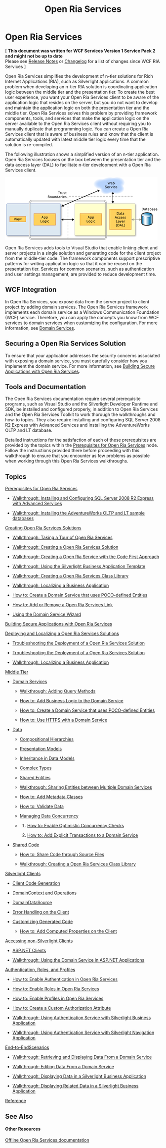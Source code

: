 ﻿---
title: Open Ria Services
TOCTitle: Open Ria Services
ms:assetid: 3e32ac52-9d4f-4a5e-9a98-05cc0348bf17
ms:mtpsurl: https://msdn.microsoft.com/en-us/library/Ee707344(v=VS.91)
ms:contentKeyID: 27195652
ms.date: 08/19/2013
mtps_version: v=VS.91
---

# Open Ria Services

\[ **This document was written for WCF Services Version 1 Service Pack 2 and might not be up to date** <br />
Please see [Release Notes](https://github.com/OpenRIAServices/OpenRiaServices/releases) or [Changelog](https://github.com/OpenRIAServices/OpenRiaServices/blob/main/Changelog.md) for a list of changes since WCF RIA Services \]

Open Ria Services simplifies the development of n-tier solutions for Rich Internet Applications (RIA), such as Silverlight applications. A common problem when developing an n-tier RIA solution is coordinating application logic between the middle tier and the presentation tier. To create the best user experience, you want your Open Ria Services client to be aware of the application logic that resides on the server, but you do not want to develop and maintain the application logic on both the presentation tier and the middle tier. Open Ria Services solves this problem by providing framework components, tools, and services that make the application logic on the server available to the Open Ria Services client without requiring you to manually duplicate that programming logic. You can create a Open Ria Services client that is aware of business rules and know that the client is automatically updated with latest middle tier logic every time that the solution is re-compiled.

The following illustration shows a simplified version of an n-tier application. Open Ria Services focuses on the box between the presentation tier and the data access layer (DAL) to facilitate n-tier development with a Open Ria Services client.

![Open Ria Services n-tier application](./images\Ee707344.RIA_Overview.png "Open Ria Services n-tier application")

Open Ria Services adds tools to Visual Studio that enable linking client and server projects in a single solution and generating code for the client project from the middle-tier code. The framework components support prescriptive patterns for writing application logic so that it can be reused on the presentation tier. Services for common scenarios, such as authentication and user settings management, are provided to reduce development time.

## WCF Integration

In Open Ria Services, you expose data from the server project to client project by adding domain services. The Open Ria Services framework implements each domain service as a Windows Communication Foundation (WCF) service. Therefore, you can apply the concepts you know from WCF services to domain services when customizing the configuration. For more information, see [Domain Services](./ee707373).

## Securing a Open Ria Services Solution

To ensure that your application addresses the security concerns associated with exposing a domain service, you must carefully consider how you implement the domain service. For more information, see [Building Secure Applications with Open Ria Services](./ff626373).

## Tools and Documentation

The Open Ria Services documentation require several prerequisite programs, such as Visual Studio and the Silverlight Developer Runtime and SDK, be installed and configured properly, in addition to Open Ria Services and the Open Ria Services Toolkit to work thorough the walkthroughs and how-to topics. They also require installing and configuring SQL Server 2008 R2 Express with Advanced Services and installing the AdventureWorks OLTP and LT database.

Detailed instructions for the satisfaction of each of these prerequisites are provided by the topics within the [Prerequisites for Open Ria Services](./gg512106) node. Follow the instructions provided there before proceeding with this walkthrough to ensure that you encounter as few problems as possible when working through this Open Ria Services walkthroughs.

## Topics

[Prerequisites for Open Ria Services](./gg512106)

  - [Walkthrough: Installing and Configuring SQL Server 2008 R2 Express with Advanced Services](./gg512108)

  - [Walkthrough: Installing the AdventureWorks OLTP and LT sample databases](./gg512107)

[Creating Open Ria Services Solutions](./ee707336)

  - [Walkthrough: Taking a Tour of Open Ria Services](./ff713719)

  - [Walkthrough: Creating a Open Ria Services Solution](./ee707376)

  - [Walkthrough: Creating a Open Ria Service with the Code First Approach](./hh556025)

  - [Walkthrough: Using the Silverlight Business Application Template](./ee707360)

  - [Walkthrough: Creating a Open Ria Services Class Library](./ee707351)

  - [Walkthrough: Localizing a Business Application](./ff679940)

  - [How to: Create a Domain Service that uses POCO-defined Entities](./gg602754)

  - [How to: Add or Remove a Open Ria Services Link](./ee707372)

  - [Using the Domain Service Wizard](./gg153664)

[Building Secure Applications with Open Ria Services](./ff626373)

[Deploying and Localizing a Open Ria Services Solutions](./ff679939)

  - [Troubleshooting the Deployment of a Open Ria Services Solution](./ff426913)

  - [Troubleshooting the Deployment of a Open Ria Services Solution](./ff426913)

  - [Walkthrough: Localizing a Business Application](./ff679940)

[Middle Tier](./ee707348)

  - [Domain Services](./ee707373)
    
      - [Walkthrough: Adding Query Methods](./ee707362)
    
      - [How to: Add Business Logic to the Domain Service](./ee796240)
    
      - [How to: Create a Domain Service that uses POCO-defined Entities](./gg602754)
    
      - [How to: Use HTTPS with a Domain Service](./ee707342)

  - [Data](./ee707356)
    
      - [Compositional Hierarchies](./ee707346)
    
      - [Presentation Models](./ee707347)
    
      - [Inheritance in Data Models](./ee707366)
    
      - [Complex Types](./gg602753)
    
      - [Shared Entities](./gg602750)
    
      - [Walkthrough: Sharing Entities between Multiple Domain Services](./ff422034)
    
      - [How to: Add Metadata Classes](./ee707339)
    
      - [How to: Validate Data](./ee707335)
    
      - [Managing Data Concurrency](./gg602751)
    
      - 1.  [How to: Enable Optimistic Concurrency Checks](./gg602748)
        
        2.  [How to: Add Explicit Transactions to a Domain Service](./ee707364)

  - [Shared Code](./ee707371)
    
      - [How to: Share Code through Source Files](./ee707369)
    
      - [Walkthrough: Creating a Open Ria Services Class Library](./ee707351)

[Silverlight Clients](./ee707349)

  - [Client Code Generation](./ee707359)

  - [DomainContext and Operations](./ee707370)

  - [DomainDataSource](./ee707363)

  - [Error Handling on the Client](./ee807307)

  - [Customizing Generated Code](./ee707345)
    
      - [How to: Add Computed Properties on the Client](./ee707331)

[Accessing non-Silverlight Clients](./gg602749)

  - [ASP.NET Clients](./ee707352)

  - [Walkthrough: Using the Domain Service in ASP.NET Applications](./ee807305)

[Authentication, Roles, and Profiles](./ee707361)

  - [How to: Enable Authentication in Open Ria Services](./ee707353)

  - [How to: Enable Roles in Open Ria Services](./ee707375)

  - [How to: Enable Profiles in Open Ria Services](./ee707350)

  - [How to: Create a Custom Authorization Attribute](./ee707357)

  - [Walkthrough: Using Authentication Service with Silverlight Business Application](./ee942449)

  - [Walkthrough: Using Authentication Service with Silverlight Navigation Application](./ee942451)

[End-to-EndScenarios](./gg602747)

  - [Walkthrough: Retrieving and Displaying Data From a Domain Service](./ee707367)

  - [Walkthrough: Editing Data From a Domain Service](./ee707338)

  - [Walkthrough: Displaying Data in a Silverlight Business Application](./ee796239)

  - [Walkthrough: Displaying Related Data in a Silverlight Business Application](./ee796241)

[Reference](./ee707374)

## See Also

#### Other Resources

[Offline Open Ria Services documentation](http://go.microsoft.com/fwlink/?linkid=185200)

